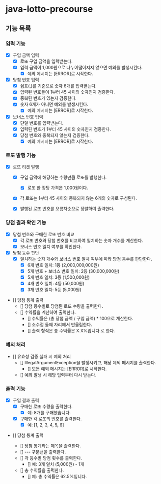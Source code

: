 # java-lotto-precourse

## 기능 목록

### 입력 기능
- [x] 구입 금액 입력
    - [x] 로또 구입 금액을 입력받는다.
    - [x] 입력 금액이 1,000원으로 나누어떨어지지 않으면 예외를 발생시킨다.
        - [x] 예외 메시지는 [ERROR]로 시작한다.

- [x] 당첨 번호 입력
    - [x] 쉼표(,)를 기준으로 숫자 6개를 입력받는다.
    - [x] 입력된 번호들이 1부터 45 사이의 숫자인지 검증한다.
    - [x] 중복된 번호가 있는지 검증한다.
    - [x] 숫자 6개가 아니면 예외를 발생시킨다.
        - [x] 예외 메시지는 [ERROR]로 시작한다.

- [x] 보너스 번호 입력
    - [x] 단일 번호를 입력받는다.
    - [x] 입력된 번호가 1부터 45 사이의 숫자인지 검증한다.
    - [x] 당첨 번호와 중복되지 않는지 검증한다.
        - [x] 예외 메시지는 [ERROR]로 시작한다.

### 로또 발행 기능
- [x] 로또 티켓 발행
    - [x] 구입 금액에 해당하는 수량만큼 로또를 발행한다.
        - [x]  로또 한 장당 가격은 1,000원이다.
    - [x] 각 로또는 1부터 45 사이의 중복되지 않는 6개의 숫자로 구성된다.
    - [x] 발행된 로또 번호를 오름차순으로 정렬하여 출력한다.


### 당첨 결과 확인 기능
- [x] 당첨 번호와 구매한 로또 번호 비교
    - [x] 각 로또 번호와 당첨 번호를 비교하여 일치하는 숫자 개수를 계산한다.
    - [x] 보너스 번호 일치 여부를 확인한다.
- [x] 당첨 등수 판단
    - [x] 일치하는 숫자 개수와 보너스 번호 일치 여부에 따라 당첨 등수를 판단한다.
        - [x] 6개 번호 일치: 1등 (2,000,000,000원)
        - [x] 5개 번호 + 보너스 번호 일치: 2등 (30,000,000원)
        - [x] 5개 번호 일치: 3등 (1,500,000원)
        - [x] 4개 번호 일치: 4등 (50,000원)
        - [x] 3개 번호 일치: 5등 (5,000원)
- [] 당첨 통계 출력
    - [] 당첨 등수별로 당첨된 로또 수량을 출력한다.
    - [] 수익률을 계산하여 출력한다.
        - [] 수익률은 (총 당첨 금액 / 구입 금액) * 100으로 계산한다.
        - [] 소수점 둘째 자리에서 반올림한다.
        - [] 출력 형식은 총 수익률은 X.X%입니다.로 한다.

### 예외 처리
- [] 유효성 검증 실패 시 예외 처리
    - [] IllegalArgumentException을 발생시키고, 해당 예외 메시지를 출력한다.
        - [] 모든 예외 메시지는 [ERROR]로 시작한다.
    - [] 예외 발생 시 해당 입력부터 다시 받는다.

### 출력 기능
- [x] 구입 결과 출력
    - [x] 구매한 로또 수량을 출력한다.
        - [x] 예: 8개를 구매했습니다.
    - [x] 구매한 각 로또의 번호를 출력한다.
        - [x] 예: [1, 2, 3, 4, 5, 6]

- [] 당첨 통계 출력

    - [] 당첨 통계라는 제목을 출력한다.
    - [] --- 구분선을 출력한다.
    - [] 각 등수별 당첨 횟수를 출력한다.
        - [] 예: 3개 일치 (5,000원) - 1개
    - [] 총 수익률을 출력한다.
        - [] 예: 총 수익률은 62.5%입니다.